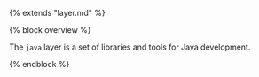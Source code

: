 {% extends "layer.md" %}

{% block overview %}

The `java` layer is a set of libraries and tools for Java development.

{% endblock %}
